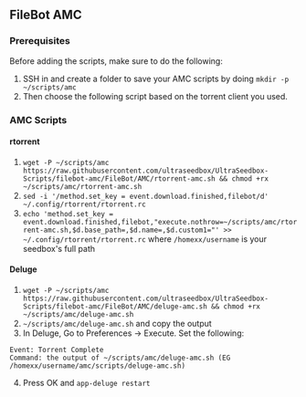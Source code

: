 ## FileBot AMC

### Prerequisites

Before adding the scripts, make sure to do the following:

1. SSH in and create a folder to save your AMC scripts by doing `mkdir -p ~/scripts/amc`
2. Then choose the following script based on the torrent client you used.

### AMC Scripts
#### rtorrent

1. `wget -P ~/scripts/amc https://raw.githubusercontent.com/ultraseedbox/UltraSeedbox-Scripts/filebot-amc/FileBot/AMC/rtorrent-amc.sh && chmod +rx ~/scripts/amc/rtorrent-amc.sh`
2. `sed -i '/method.set_key = event.download.finished,filebot/d' ~/.config/rtorrent/rtorrent.rc`
3. `echo 'method.set_key = event.download.finished,filebot,"execute.nothrow=~/scripts/amc/rtorrent-amc.sh,$d.base_path=,$d.name=,$d.custom1="' >> ~/.config/rtorrent/rtorrent.rc` where `/homexx/username` is your seedbox's full path

#### Deluge

1. `wget -P ~/scripts/amc https://raw.githubusercontent.com/ultraseedbox/UltraSeedbox-Scripts/filebot-amc/FileBot/AMC/deluge-amc.sh && chmod +rx ~/scripts/amc/deluge-amc.sh`
2. `~/scripts/amc/deluge-amc.sh` and copy the output
3. In Deluge, Go to Preferences -> Execute. Set the following:

```
Event: Torrent Complete
Command: the output of ~/scripts/amc/deluge-amc.sh (EG /homexx/username/amc/scripts/deluge-amc.sh)
```
4. Press OK and `app-deluge restart`